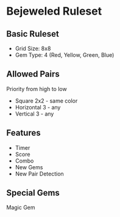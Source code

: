 # Bejeweled Ruleset

## Basic Ruleset

- Grid Size: 8x8
- Gem Type: 4 (Red, Yellow, Green, Blue)

## Allowed Pairs

Priority from high to low

- Square 2x2 - same color
- Horizontal 3 - any
- Vertical 3 - any

## Features

- Timer
- Score
- Combo
- New Gems
- New Pair Detection

## Special Gems

Magic Gem
